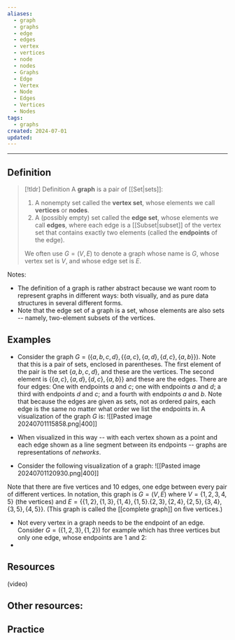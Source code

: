 ```yaml
---
aliases:
  - graph
  - graphs
  - edge
  - edges
  - vertex
  - vertices
  - node
  - nodes
  - Graphs
  - Edge
  - Vertex
  - Node
  - Edges
  - Vertices
  - Nodes
tags:
  - graphs
created: 2024-07-01
updated:
---
```

---
## Definition 

> [!tldr] Definition
> A **graph** is a pair of [[Set|sets]]: 
> 1. A nonempty set called the **vertex set**, whose elements we call **vertices** or **nodes**. 
> 2. A (possibly empty) set called the **edge set**, whose elements we call **edges**, where each edge is a [[Subset|subset]] of the vertex set that contains exactly two elements (called the **endpoints** of the edge). 
>    
>  We often use $G = (V,E)$ to denote a graph whose name is $G$, whose vertex set is $V$, and whose edge set is $E$. 

Notes: 
- The definition of a graph is rather abstract because we want room to represent graphs in different ways: both visually, and as pure data structures in several different forms. 
- Note that the edge set of a graph is a set, whose elements are also sets -- namely, two-element subsets of the vertices. 


## Examples 

- Consider the graph $G = (\{a,b,c,d\}, \{\{a,c\}, \{a,d\}, \{d,c\}, \{a,b\}\})$. Note that this is a pair of sets, enclosed in parentheses. The first element of the pair is the set $\{a,b,c,d\}$, and these are the vertices. The second element is $\{\{a,c\}, \{a,d\}, \{d,c\}, \{a,b\}\}$ and these are the edges. There are four edges: One with endpoints $a$ and $c$; one with endpoints $a$ and $d$; a third with endpoints $d$ and $c$; and a fourth with endpoints $a$ and $b$. Note that because the edges are given as sets, not as ordered pairs, each edge is the same no matter what order we list the endpoints in. A visualization of the graph $G$ is: 
![[Pasted image 20240701115858.png|400]]

- When visualized in this way -- with each vertex shown as a point and each edge shown as a line segment between its endpoints -- graphs are representations of *networks*. 
- Consider the following visualization of a graph: 
![[Pasted image 20240701120930.png|400]]

Note that there are five vertices and 10 edges, one edge between every pair of different vertices. In notation, this graph is $G = (V,E)$ where $V = \{1,2,3,4,5\}$ (the vertices) and $E = \{\{1,2\}, \{1,3\}, \{1,4\}, \{1,5\}. \{2,3\}, \{2,4\}, \{2,5\}, \{3,4\}, \{3,5\}, \{4,5\}\}$. (This graph is called the [[complete graph]] on five vertices.)
- Not every vertex in a graph needs to be the endpoint of an edge. Consider $G = (\{1,2,3\}, \{1,2\})$ for example which has three vertices but only one edge, whose endpoints are $1$ and $2$: 
- 


## Resources 

(video)

Other resources: 
- 

## Practice 
